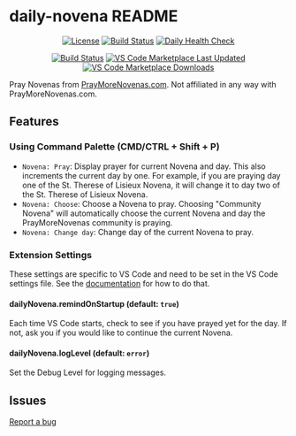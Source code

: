 # daily-novena README

<p align="center">
  <a href="https://github.com/joeyhage/daily-novena/blob/main/LICENSE">
    <img alt="License" src="https://img.shields.io/github/license/joeyhage/daily-novena?cacheSeconds=3600&logo=github"></a>
  <a href="https://github.com/joeyhage/daily-novena/actions?query=workflow%3Aci+branch%3Amain">
    <img alt="Build Status" src="https://img.shields.io/github/workflow/status/joeyhage/daily-novena/ci/main?cacheSeconds=3600&label=ci&logo=github"></a>
  <a href="https://github.com/joeyhage/daily-novena/actions?query=workflow%3A%22daily+health+check%22+branch%3Amain">
    <img alt="Daily Health Check" src="https://img.shields.io/github/workflow/status/joeyhage/daily-novena/daily%20health%20check/main?cacheSeconds=3600&label=daily%20health%20check&logo=github"></a>
</p>
<p align="center">
  <a href="https://marketplace.visualstudio.com/items?itemName=joeyhage.daily-novena">
    <img alt="Build Status" src="https://img.shields.io/visual-studio-marketplace/v/joeyhage.daily-novena?cacheSeconds=3600&logo=visualstudiocode"></a>
  <a href="https://marketplace.visualstudio.com/items?itemName=joeyhage.daily-novena">
    <img alt="VS Code Marketplace Last Updated" src="https://img.shields.io/visual-studio-marketplace/last-updated/joeyhage.daily-novena?cacheSeconds=3600&logo=visualstudiocode"></a>
  <a href="https://marketplace.visualstudio.com/items?itemName=joeyhage.daily-novena">
    <img alt="VS Code Marketplace Downloads" src="https://img.shields.io/visual-studio-marketplace/d/joeyhage.daily-novena?cacheSeconds=3600&logo=visualstudiocode"></a>
</p>

Pray Novenas from [PrayMoreNovenas.com](https://www.praymorenovenas.com). Not affiliated in any way with PrayMoreNovenas.com.

## Features

### Using Command Palette (CMD/CTRL + Shift + P)

- `Novena: Pray`: Display prayer for current Novena and day. This also increments the current day by one. For example, if you are praying day one of the St. Therese of Lisieux Novena, it will change it to day two of the St. Therese of Lisieux Novena.
- `Novena: Choose`: Choose a Novena to pray. Choosing "Community Novena" will automatically choose the current Novena and day the PrayMoreNovenas community is praying.
- `Novena: Change day`: Change day of the current Novena to pray.

<!--\!\[feature X\]\(images/feature-x.png\)-->

### Extension Settings

These settings are specific to VS Code and need to be set in the VS Code settings file. See the [documentation](https://code.visualstudio.com/docs/getstarted/settings) for how to do that.

#### dailyNovena.remindOnStartup (default: `true`)

Each time VS Code starts, check to see if you have prayed yet for the day. If not, ask you if you would like to continue the current Novena.

#### dailyNovena.logLevel (default: `error`)

Set the Debug Level for logging messages.

## Issues

[Report a bug](https://github.com/joeyhage/daily-novena/issues/new?assignees=&labels=&template=bug_report.md)
